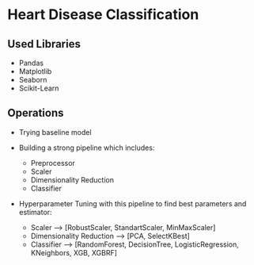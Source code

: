 # Heart Disease Classification

## Used Libraries
* Pandas
* Matplotlib
* Seaborn
* Scikit-Learn

## Operations
* Trying baseline model

* Building a strong pipeline which includes:
  * Preprocessor
  * Scaler
  * Dimensionality Reduction
  * Classifier

* Hyperparameter Tuning with this pipeline to find best parameters and estimator:
  * Scaler --> [RobustScaler, StandartScaler, MinMaxScaler]
  * Dimensionality Reduction --> [PCA, SelectKBest]
  * Classifier --> [RandomForest, DecisionTree, LogisticRegression, KNeighbors, XGB, XGBRF]
